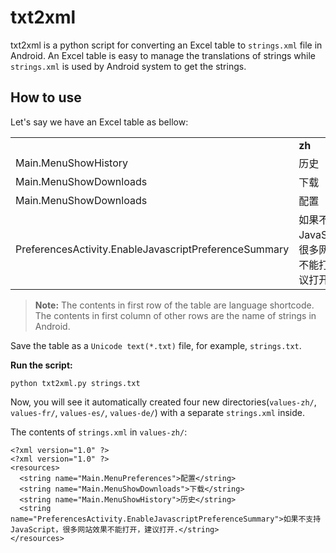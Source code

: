 # txt2xml

txt2xml is a python script for converting an Excel table to `strings.xml` file in Android. An Excel table is easy to manage the translations of strings while `strings.xml` is used by Android system to get the strings.

## How to use

Let's say we have an Excel table as bellow:

<table>
  <tr>
    <td></td>
    <td><b>zh</b></td>
    <td><b>fr</b></td>
    <td><b>es</b></td>
    <td><b>de</b></td>
  </tr>
  <tr>
    <td>Main.MenuShowHistory</td>
    <td>历史</td>
    <td>Historique</td>
    <td>Historial</td>
    <td>Verlauf</td>
  </tr>
  <tr>
    <td>Main.MenuShowDownloads</td>
    <td>下载</td>
    <td>Téléchargements</td>
    <td>Descargas</td>
    <td>Downloads</td>
  </tr>
  <tr>
    <td>Main.MenuShowDownloads</td>
    <td>配置</td>
    <td>Préférences</td>
    <td>Preferencias</td>
    <td>Einstellungen</td>
  </tr>
  <tr>
    <td>PreferencesActivity.EnableJavascriptPreferenceSummary</td>
    <td>如果不支持JavaScript，很多网站效果不能打开，建议打开.</td>
    <td>Active ou désactive le JavaScript.</td>
    <td>Activar o desactivar JavaScript.</td>
    <td>JavaScript ein-/ausschalten.</td>
  </tr>
</table>

> **Note:** The contents in first row of the table are language shortcode. The contents in first column of other rows are the name of strings in Android.

Save the table as a `Unicode text(*.txt)` file, for example, `strings.txt`.

**Run the script:**

```
python txt2xml.py strings.txt
```

Now, you will see it automatically created four new directories(`values-zh/`, `values-fr/`, `values-es/`, `values-de/`) with a separate `strings.xml` inside. 

The contents of `strings.xml` in `values-zh/`:

```
<?xml version="1.0" ?>
<?xml version="1.0" ?>
<resources>
  <string name="Main.MenuPreferences">配置</string>
  <string name="Main.MenuShowDownloads">下载</string>
  <string name="Main.MenuShowHistory">历史</string>
  <string name="PreferencesActivity.EnableJavascriptPreferenceSummary">如果不支持JavaScript，很多网站效果不能打开，建议打开.</string>
</resources>
```